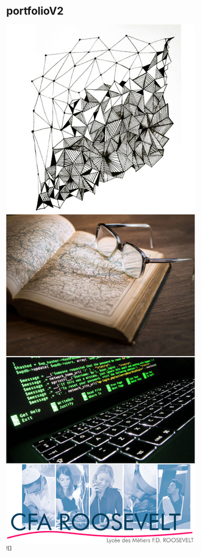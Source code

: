 # portfolioV2
![geometry_pattern_design_by_annacolt_d8p11s5-pre](https://github.com/totoro65/portfolioV2/blob/main/geometry_pattern_design_by_annacolt_d8p11s5-pre.jpg?raw=true)
![bookxil](https://github.com/totoro65/portfolioV2/blob/main/bookxil.jfif?raw=true)
![Rc3fdd42cdb0a48f089ea4495cfca8f69](https://github.com/totoro65/portfolioV2/blob/main/Rc3fdd42cdb0a48f089ea4495cfca8f69.jpg?raw=true)
![](https://github.com/totoro65/portfolioV2/blob/main/Rd15fccbefbcf317d94f8a7ef83ec0218.png?raw=true)
![]
